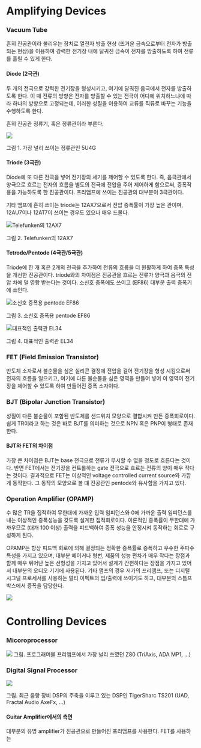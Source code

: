 # Amplifying Devices

### Vacuum Tube

흔히 진공관이라 불리우는 장치로 열전자 방출 현상 (뜨거운 금속으로부터 전자가 방출되는 현상)을 이용하여 강력한 전기장 내에 달궈진 금속이 전자를 방출하도록 하여 전류를 흘릴 수 있게 한다.

#### Diode (2극관)

두 개의 전극으로 강력한 전기장을 형성시키고, 여기에 달궈진 음극에서 전자를 방출하도록 한다. 이 때 전류의 방향은 전자를 방출할 수 있는 전극이 어디에 위치하느냐에 따라 하나의 방향으로 고정되는데, 이러한 성질을 이용하여 교류를 직류로 바꾸는 기능을 수행하도록 한다.

흔히 진공관 정류기, 혹은 정류관이라 부른다.

![](https://raw.githubusercontent.com/uberschall/test/master/preamplifier/5u4grussian.jpg)

그림 1. 가장 널리 쓰이는 정류관인 5U4G

#### Triode (3극관)

Diode에 또 다른 전극을 넣어 전기장의 세기를 제어할 수 있도록 한다. 즉, 음극관에서 양극으로 흐르는 전자의 흐름을 별도의 전극에 전압을 주어 제어하게 함으로써, 증폭작용을 가능하도록 한 진공관이다. 프리앰프에 쓰이는 진공관의 대부분이 3극관이다.

기타 앰프에 흔히 쓰이는 triode는 12AX7으로서 전압 증폭률이 가장 높은 관이며, 12AU7이나 12AT7이 쓰이는 경우도 있으나 매우 드물다.

![Telefunken의 12AX7](https://raw.githubusercontent.com/uberschall/test/master/preamplifier/617_12AX7_TELE_PR2_800.JPG)

그림 2. Telefunken의 12AX7

#### Tetrode/Pentode (4극관/5극관)

Triode에 한 개 혹은 2개의 전극을 추가하여 전류의 흐름을 더 원활하게 하여 증폭 특성을 개선한 진공관이다. triode와의 차이점은 진공관을 흐르는 전류가 양극과 음극의 전압 차에 덜 영향 받는다는 것이다. 소신호 증폭에도 쓰이고 (EF86) 대부분 출력 증폭기에 쓰인다.

![소신호 증폭용 pentode EF86](https://raw.githubusercontent.com/uberschall/test/master/preamplifier/M035350P01WL.jpg)

그림 3. 소신호 증폭용 pentode EF86


![대표적인 출력관 EL34](https://raw.githubusercontent.com/uberschall/test/master/preamplifier/EL343.jpg)

그림 4. 대표적인 출력관 EL34

### FET (Field Emission Transistor)

반도체 소자로서 불순물을 심은 실리콘 결정에 전압을 걸어 전기장을 형성 시킴으로써 전자의 흐름을 일으키고, 여기에 다른 불순물을 심은 영역을 만들어 넣어 이 영역이 전기장을 제어할 수 있도록 하여 만들어진 증폭 소자이다.

### BJT (Bipolar Junction Transistor)

성질이 다른 불순물이 포함된 반도체를 샌드위치 모양으로 결합시켜 만든 증폭회로이다. 쉽게 TR이라고 하는 것은 바로 BJT를 의미하는 것으로 NPN 혹은 PNP이 형태로 존재한다.


#### BJT와 FET의 차이점

가장 큰 차이점은 BJT는 base 전극으로 전류가 무시할 수 없을 정도로 흐른다는 것이다. 반면 FET에서는 전기장을 컨트롤하는 gate 전극으로 흐르는 전류의 양이 매우 작다는 것이다. 결과적으로 FET는 이상적인 voltage controlled current source와 가깝게 동작한다. 그 동작의 모양으로 볼 떄 진공관인 pentode와 유사함을 가지고 있다.

### Operation Amplifier (OPAMP)

수 많은 TR을 집적하여 무한대에 가까운 입력 임피던스와 0에 가까운 출력 임피던스를 내는 이상적인 증폭성능을 갖도록 설계한 집적회로이다. 이론적인 증폭률이 무한대에 가까우므로 (대개 100 이상) 출력을 피드백하여 증폭 성능을 안정시켜 동작하는 회로로 구성하게 된다.

OPAMP는 항상 피드백 회로에 의해 결정되는 정확한 증폭률로 증폭하고 우수한 주파수 특성을 가지고 있으며, 대부분 메이커나 형번, 제품의 성능 편차가 매우 작다는 장점과 함께 매우 뛰어난 높은 선형성을 가지고 있어서 설계가 간편하다는 장점을 가지고 있어서 대부분의 오디오 기기에 사용된다. 기타 앰프의 경우 저가의 프리앰프, 또는 디지털 시그널 프로세서를 사용하는 멀티 이펙트의 입/출력에 쓰이기도 하고, 대부분의 스톰프 박스에서 증폭을 담당한다.

![](https://raw.githubusercontent.com/uberschall/test/master/preamplifier/OPA2134PA.jpg)


# Controlling Devices

### Micoroprocessor

![](https://raw.githubusercontent.com/uberschall/test/master/preamplifier/z80-cpu.jpg)
그림. 프로그래머블 프리앰프에서 가장 널리 쓰였던 Z80 (TriAxis, ADA MP1, ...)


### Digital Signal Processor

![](https://raw.githubusercontent.com/uberschall/test/master/preamplifier/ts201s.jpg)

그림. 최근 음향 장비 DSP의 주축을 이루고 있는 DSP인 TigerSharc TS201 (UAD, Fractal Audio AxeFx, ...)

#### Guitar Amplifier에서의 측면

대부분의 유명 amplifier가 진공관으로 만들어진 프리앰프를 사용한다. FET를 사용하는
